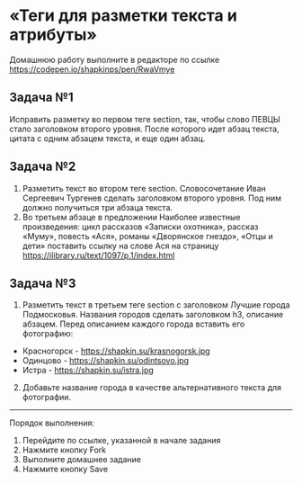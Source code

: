# «Теги для разметки текста и атрибуты»

Домашнюю работу выполните в редакторе по ссылке https://codepen.io/shapkinps/pen/RwaVmye

## Задача №1 

Исправить разметку во первом теге section, так, чтобы слово ПЕВЦЫ стало заголовком второго уровня. После которого идет абзац текста, цитата с одним абзацем текста, и еще один абзац.

## Задача №2

1. Разметить текст во втором теге section. Словосочетание Иван Сергеевич Тургенев сделать заголовком второго уровня. Под ним должно получиться три абзаца текста.
2. Во третьем абзаце в предложении Наиболее известные произведения: цикл рассказов «Записки охотника», рассказ «Муму», повесть «Ася», романы «Дворянское гнездо», «Отцы и дети» поставить ссылку на слове Ася на страницу https://ilibrary.ru/text/1097/p.1/index.html

## Задача №3
1. Разметить текст в третьем теге section с заголовком Лучшие города Подмосковья. Названия городов сделать заголовком h3, описание абзацем. Перед описанием каждого города вставить его фотографию:
*	Красногорск - https://shapkin.su/krasnogorsk.jpg
*	Одинцово - https://shapkin.su/odintsovo.jpg
*	Истра - https://shapkin.su/istra.jpg
2. Добавьте название города в качестве альтернативного текста для фотографии.
________________________________________
Порядок выполнения:
1. Перейдите по ссылке, указанной в начале задания
2. Нажмите кнопку Fork
3. Выполните домашнее задание
4. Нажмите кнопку Save
